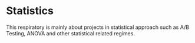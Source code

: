 # Statistics
This respiratory is mainly about projects in statistical approach such as A/B Testing, ANOVA and other statistical related regimes.

